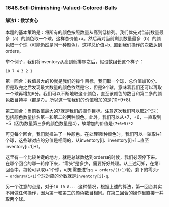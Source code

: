 ### 1648.Sell-Diminishing-Valued-Colored-Balls

#### 解法1：数学贪心
本题的基本策略是：将所有的颜色按照数量从高到低排列。我们优先对当前数量最多（a）的颜色取一个球，这样总价值+a。然后再对当前剩余数量最多（b）的颜色取一个球（可能仍然是同一种颜色），这样总价值+b...直到我们操作的次数达到orders。

举个例子，我们将inventory从高到低排序之后，假设数组长这个样子：
```
10 7 4 3 2 1
```
第一回合：数值最大的10就是我们的操作目标，我们取一个球，总价值加10分。但是取完之后发现最大数量的颜色依然是它，但是9个球，意味着我们还可以再取一个球再增加9分。我们可以不断地取这个颜色，直至该颜色的数目和第二多的颜色数目持平（都是7）。所以这一轮我们的价值增加的是(10+9+8).

第二回合：当前数值最大的7就是我们的操作目标。注意这次我们可以取2个球：包括颜色数量排名第一和第二的两种颜色。此外，我们可以从+7，+6，一直取到+5（因为数量第三多的颜色数量是4），故增加的价值是```(7+6+5)*2```

可见每个回合，我们就推进了一种颜色。在处理第i种颜色时，我们可以一轮取i+1个球，这些球对应的分值是相同的，从inventory[i]、inventory[i]+1...直至inventory[i+1]+1。

这里有一个比较关键的地方，就是总球数达到orders的时候，我们必须停下来。在哪个回合的哪一轮停下来，“零头”是多少，需要好好处理。从上述可知，在第i回合中，每轮可以取i+1个球，可知需要进行```q = orders/(i+1)```轮，剩下的零头```r = orders%(i+1)```个球对应的分数就是```inventory[i]-q```.

另一个注意的点是，对于```10 10 8....```这种情况，根据上述的算法，第一回合其实不用做任何操作，因为第一和第二的颜色数目相同。在第二回合的操作里直接一并取两个球。
